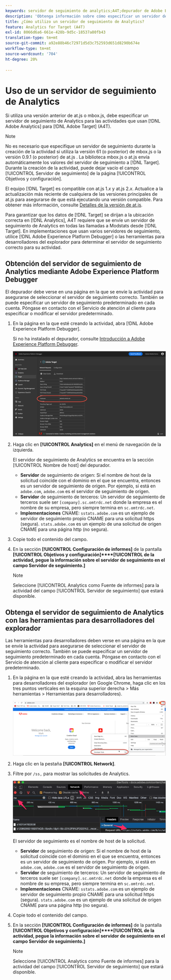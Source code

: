 ```yaml
---
keywords: servidor de seguimiento de analytics;A4T;depurador de Adobe Experience Cloud;depurador de Adobe Experience Platform;fuente de informes;herramientas para desarrolladores
description: 'Obtenga información sobre cómo especificar un servidor de seguimiento de Analytics para actividades que utilicen Analytics for [!DNL Target]  (A4T) si utiliza una versión anterior de at.js o mbox.js. '
title: ¿Cómo utilizo un servidor de seguimiento de Analytics?
feature: Analytics for Target (A4T)
exl-id: 8066d6a6-661e-428b-9d5c-18537a80fb43
translation-type: tm+mt
source-git-commit: a92e88b46c72971d5d3c752593d651d8290b674e
workflow-type: tm+mt
source-wordcount: '704'
ht-degree: 20%

---
```


# Uso de un servidor de seguimiento de Analytics

Si utiliza una versión anterior de at.js o mbox.js, debe especificar un servidor de seguimiento de Analytics para las actividades que usan [!DNL Adobe Analytics] para [!DNL Adobe Target] (A4T).

>[!NOTE]
>
>No es necesario que especifique un servidor de seguimiento durante la creación de la actividad si utiliza la versión 61 (o posterior) de mbox.js o la versión 0.9.1 (o posterior) de at.js . La biblioteca mbox.js o at.js envía automáticamente los valores del servidor de seguimiento a [!DNL Target]. Durante la creación de la actividad, puede dejar vacío el campo [!UICONTROL Servidor de seguimiento] de la página [!UICONTROL Objetivos y configuración].
>
>El equipo [!DNL Target] es compatible con at.js 1.*x* y at.js 2.*x*. Actualice a la actualización más reciente de cualquiera de las versiones principales de at.js para asegurarse de que está ejecutando una versión compatible. Para obtener más información, consulte [Detalles de la versión de at.js](/help/c-implementing-target/c-implementing-target-for-client-side-web/target-atjs-versions.md).

Para garantizar que los datos de [!DNL Target] se dirijan a la ubicación correcta en [!DNL Analytics], A4T requiere que se envíe un servidor de seguimiento de Analytics en todas las llamadas a Modstats desde [!DNL Target]. En implementaciones que usan varios servidores de seguimiento, utilice [!DNL Adobe Experience Platform Debugger] o las herramientas para desarrolladores del explorador para determinar el servidor de seguimiento correcto para su actividad.

## Obtención del servidor de seguimiento de Analytics mediante Adobe Experience Platform Debugger

El depurador debe verse en una página en la que se envíe la actividad para asegurarse de seleccionar el servidor de seguimiento correcto. También se puede especificar un servidor de seguimiento predeterminado en cada cuenta. Póngase en contacto con el Servicio de atención al cliente para especificar o modificar el servidor predeterminado.

1. En la página en la que esté creando la actividad, abra [!DNL Adobe Experience Platform Debugger].

   Si no ha instalado el depurador, consulte [Introducción a Adobe Experience Platform Debugger](https://experienceleague.adobe.com/docs/platform-learn/tutorials/data-ingestion/web-sdk/introduction-to-the-experience-platform-debugger.html).

   ![](assets/Screen_DebuggerTrackServ.png)

1. Haga clic en **[!UICONTROL Analytics]** en el menú de navegación de la izquierda.

   El servidor de seguimiento de Analytics se encuentra en la sección [!UICONTROL Nombre de host] del depurador.

   * **Servidor** de seguimiento de origen: Si el nombre de host de la solicitud coincide con el dominio en el que se encuentra, entonces es un servidor de seguimiento de origen. Por ejemplo, si está en `adobe.com`, `adobe.com` es el servidor de seguimiento de origen.
   * **Servidor** de seguimiento de terceros: Un servidor de seguimiento de terceros suele ser  `[company].sc.omtrdc.net` donde la empresa es el nombre de su empresa, pero siempre termina en  `sc.omtrdc.net`.
   * **Implementaciones** CNAME:  `sstats.adobe.com` es un ejemplo de servidor de seguimiento propio CNAME para una solicitud https (segura). `stats.adobe.com` es un ejemplo de una solicitud de origen CNAME para una página http (no segura).

1. Copie todo el contenido del campo.

1. En la sección **[!UICONTROL Configuración de informes]** de la pantalla **[!UICONTROL Objetivos y configuración]****[!UICONTROL de la actividad, pegue la información sobre el servidor de seguimiento en el campo Servidor de seguimiento.]**

   >[!NOTE]
   >
   >Seleccione [!UICONTROL Analytics como Fuente de informes] para la actividad del campo [!UICONTROL Servidor de seguimiento] que estará disponible.

## Obtenga el servidor de seguimiento de Analytics con las herramientas para desarrolladores del explorador

Las herramientas para desarrolladores deben verse en una página en la que se envíe la actividad para asegurarse de seleccionar el servidor de seguimiento correcto. También se puede especificar un servidor de seguimiento predeterminado en cada cuenta. Póngase en contacto con el Servicio de atención al cliente para especificar o modificar el servidor predeterminado.

1. En la página en la que esté creando la actividad, abra las herramientas para desarrolladores del explorador (en Google Chrome, haga clic en los tres puntos verticales en la esquina superior derecha > Más herramientas > Herramientas para desarrolladores).

   ![Herramientas para desarrolladores Chrome](/help/c-integrating-target-with-mac/a4t/assets/chrome-dev-tools.png)

1. Haga clic en la pestaña **[!UICONTROL Network]**.

1. Filtre por `/ss,` para mostrar las solicitudes de Analytics.

   ![Herramientas para desarrolladores Chrome con búsqueda /ss](/help/c-integrating-target-with-mac/a4t/assets/chrome-search.png)

   El servidor de seguimiento es el nombre de host de la solicitud.

   * **Servidor** de seguimiento de origen: Si el nombre de host de la solicitud coincide con el dominio en el que se encuentra, entonces es un servidor de seguimiento de origen. Por ejemplo, si está en `adobe.com`, `adobe.com` es el servidor de seguimiento de origen.
   * **Servidor** de seguimiento de terceros: Un servidor de seguimiento de terceros suele ser  `[company].sc.omtrdc.net` donde la empresa es el nombre de su empresa, pero siempre termina en  `sc.omtrdc.net`.
   * **Implementaciones** CNAME:  `sstats.adobe.com` es un ejemplo de servidor de seguimiento propio CNAME para una solicitud https (segura). `stats.adobe.com` es un ejemplo de una solicitud de origen CNAME para una página http (no segura).

1. Copie todo el contenido del campo.

1. En la sección **[!UICONTROL Configuración de informes]** de la pantalla **[!UICONTROL Objetivos y configuración]****[!UICONTROL de la actividad, pegue la información sobre el servidor de seguimiento en el campo Servidor de seguimiento.]**

   >[!NOTE]
   >
   >Seleccione [!UICONTROL Analytics como Fuente de informes] para la actividad del campo [!UICONTROL Servidor de seguimiento] que estará disponible.
